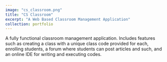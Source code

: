 ```yaml
---
image: "cs_classroom.png"
title: "CS Classroom"
excerpt: "A Web Based Classroom Management Application"
collection: portfolio
---
```


A fully functional classroom management application. Includes features such as creating a class with a unique class code provided for each, enrolling students, a forum where students can post articles and such, and an online IDE for writing and executing codes.
